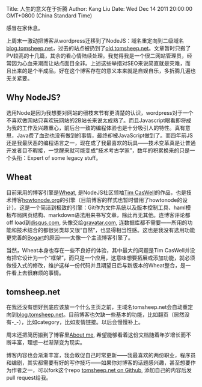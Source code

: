 Title: 人生的意义在于折腾
Author: Kang Liu
Date: Wed Dec 14 2011 20:00:00 GMT+0800 (China Standard Time)

感冒在家休息。

上周末一激动把博客从wordpress迁移到了NodeJS：域名重定向到二级域名[blog.tomsheep.net][]，过去的站点被扔到了[old.tomsheep.net][]。文章暂时只搬了PV较高的十几篇，其余的看心情陆续处理。我觉得我是一个很二网站管理员，经常因为心血来潮而让站点面目全非。上述这些举措对SEO来说简直就是灾难，而且出来的是个半成品，好在这个博客存在的意义本来就是自娱自乐，多折腾几遍也无关紧要。

## Why NodeJS?
选用Node是因为我想要对网站的细枝末节有更清楚的认识，wordpress对于一个不喜欢做网站只喜欢玩网站的2B站长来说太成熟了。而且Javascript眼看即将成为我的工作及兴趣重心，前后台一致的编程体验也是十分吸引人的特性。真有意思，Java费了血劲也没有做到的事情，最终却被JavaScript做到了。而四年前JS还是我最厌恶的编程语言之一，现在成了我最喜欢的玩具——技术变革真是让普通开发者目不暇接，一觉醒来就可能变成“技术考古学家”，数年的积累换来的只是一个头衔：Expert of some legacy stuff。

## Wheat
目前采用的博客引擎是[Wheat][], 是NodeJS社区领袖[Tim CasWell][]的作品，也是技术博客[howtonode.org][]的引擎（目前博客的样式也暂时借用了howtonode的设计）。这是一个简洁到极致的引擎：Git作为文件系统以及版本控制工具、haml模板布局网页结构、markdown语法用来书写文章，除此再无其他。连博客评论都off load到[disqus.com][], 头像交给[gravatar.com][], 连数据库都不需要——所用的功能和技术结合的都很另类却又很“自然”，也显得相当性感。这也是我没有选用功能更完善的[Bogart][]的原因——太像一个主流博客引擎了。

当然，Wheat本身也存在一些不良好的体验，其中最大的问题是Tim CasWell并没有把它设计为一个“框架”，而只是一个应用，这意味想要拓展或添加功能，就必须做侵入式的修改，维护这样一份代码并且期望日后与新版本的Wheat整合，是一件看上去很麻烦的事情。

## tomsheep.net
在我还没有想好到底应该放一个什么主页之前，主域名tomsheep.net会自动重定向到[blog.tomsheep.net][]。目前博客也欠缺一些基本的功能，比如翻页（居然没有-\_-），比如category，比如友情链接。以后会慢慢补上。

周末还把简历搬到了博客里[About me][], 希望能够看着这份文档随着年岁增长而不断丰富，理想一栏渐渐变为现实。

博客内容也会渐渐丰富，我会敦促自己时常更新——我最喜欢的两份职业，程序员和编剧，其实都需要有好的写作技巧——如果你对博客的话题感兴趣，甚至想要作为作者之一，可以fork这个repo [tomsheep.net on Github][], 添加自己的内容后发pull request给我。


[blog.tomsheep.net]: http://blog.tomsheep.net "言之有误"
[old.tomsheep.net]: http://old.tomsheep.net "旧版本-言之有误"
[Tim CasWell]: http://creationix.com/ "Tim CasWell"
[Wheat]: http://github.com/creationix/wheat "Wheat"
[howtonode.org]: http://howtonode.org "HowToNode"
[disqus.com]: http://disqus.com "DISQUS"
[gravatar.com]: http://www.gravatar.com "Gravatar"
[Bogart]: https://github.com/nrstott/bogart "Bogart"
[About me]: http://blog.tomsheep.net/about "Kang Liu"
[tomsheep.net on Github]: https://github.com/tomsheep/tomsheep.net  "tomsheep.net on Github"